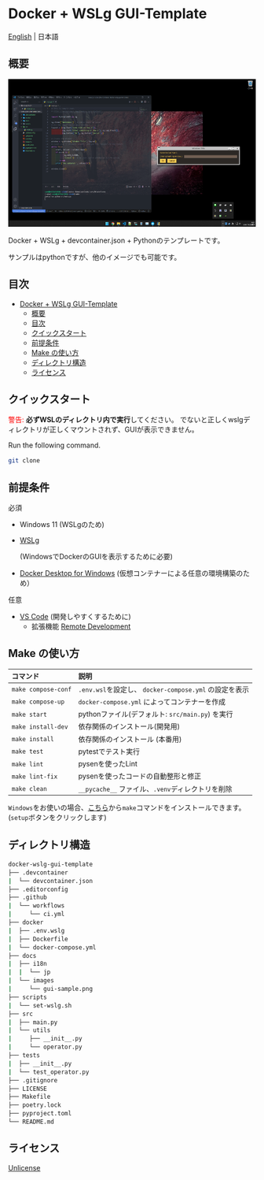 # Docker + WSLg GUI-Template

[English](../../../README.md) | 日本語

## 概要

<p align="center">
    <img src="../../images/gui-sample.png" alt="wsl-ubuntu"  height="300" width="800"/>
</p>

Docker + WSLg + devcontainer.json + Pythonのテンプレートです。

サンプルはpythonですが、他のイメージでも可能です。

## 目次

- [Docker + WSLg GUI-Template](#docker--wslg-gui-template)
  - [概要](#概要)
  - [目次](#目次)
  - [クイックスタート](#クイックスタート)
  - [前提条件](#前提条件)
  - [Make の使い方](#make-の使い方)
  - [ディレクトリ構造](#ディレクトリ構造)
  - [ライセンス](#ライセンス)

## クイックスタート

<font color=red>警告:</font> **必ずWSLのディレクトリ内で実行**してください。
でないと正しくwslgディレクトリが正しくマウントされず、GUIが表示できません。

Run the following command.

```bash
git clone
```

## 前提条件

必須

- Windows 11 (WSLgのため)
- [WSLg](https://github.com/microsoft/wslg)

  (WindowsでDockerのGUIを表示するために必要)

- [Docker Desktop for Windows](https://hub.docker.com/editions/community/docker-ce-desktop-windows)
  (仮想コンテナーによる任意の環境構築のため）

任意

- [VS Code](https://azure.microsoft.com/ja-jp/products/visual-studio-code/?cdn=disable)
  (開発しやすくするために)
  - 拡張機能
    [Remote Development](https://marketplace.visualstudio.com/items?itemName=ms-vscode-remote.vscode-remote-extensionpack)

## Make の使い方

| コマンド                | 説明                                          |
| :------------------ | :------------------------------------------ |
| `make compose-conf` | `.env.wsl`を設定し、 `docker-compose.yml` の設定を表示 |
| `make compose-up`   | `docker-compose.yml` によってコンテナーを作成           |
| `make start`        | pythonファイル(デフォルト: `src/main.py`) を実行        |
| `make install-dev`  | 依存関係のインストール(開発用)                            |
| `make install`      | 依存関係のインストール (本番用)                           |
| `make test`         | pytestでテスト実行                                |
| `make lint`         | pysenを使ったLint                               |
| `make lint-fix`     | pysenを使ったコードの自動整形と修正                        |
| `make clean`        | `__pycache__` ファイル、`.venv`ディレクトリを削除         |

`Windows`をお使いの場合、[こちら](http://gnuwin32.sourceforge.net/packages/make.htm)から`make`コマンドをインストールできます。(`setup`ボタンをクリックします)

## ディレクトリ構造

```bash
docker-wslg-gui-template
├── .devcontainer
|  └── devcontainer.json
├── .editorconfig
├── .github
|  └── workflows
|     └── ci.yml
├── docker
|  ├── .env.wslg
|  ├── Dockerfile
|  └── docker-compose.yml
├── docs
|  ├── i18n
|  |  └── jp
|  └── images
|     └── gui-sample.png
├── scripts
|  └── set-wslg.sh
├── src
|  ├── main.py
|  └── utils
|     ├── __init__.py
|     └── operator.py
├── tests
|  ├── __init__.py
|  └── test_operator.py
├── .gitignore
├── LICENSE
├── Makefile
├── poetry.lock
├── pyproject.toml
└── README.md
```

## ライセンス

[Unlicense](https://unlicense.org/)
